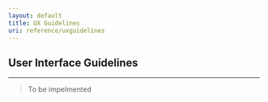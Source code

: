 ```yaml
---
layout: default
title: UX Guidelines
uri: reference/uxguidelines
---
```


## User Interface Guidelines
---

> To be impelmented
